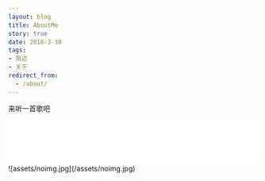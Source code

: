 ```yaml
---
layout: blog
title: AboutMe
story: true
date: 2018-3-30
tags: 
- 简述
- 关于
redirect_from:
  - /about/
---
```


来听一首歌吧
<iframe frameborder="no" border="0" marginwidth="0" marginheight="0" width="100%" height="86" src="//music.163.com/outchain/player?type=2&amp;id=22706980&amp;auto=1&amp;height=66"> </iframe>
![assets/noimg.jpg](/assets/noimg.jpg)

